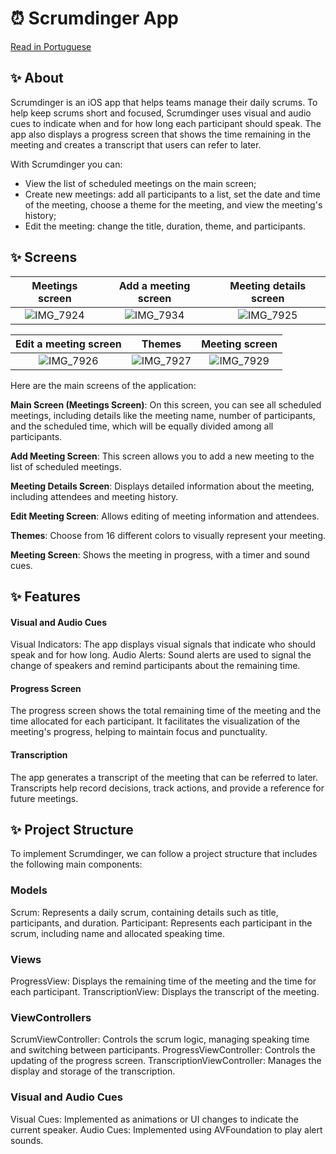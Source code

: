 # ⏰ Scrumdinger App

[Read in Portuguese](https://github.com/francisdiasbr/Scrumdinger-app/blob/main/README.pt.md)

## ✨ About

Scrumdinger is an iOS app that helps teams manage their daily scrums. To help keep scrums short and focused, Scrumdinger uses visual and audio cues to indicate when and for how long each participant should speak. The app also displays a progress screen that shows the time remaining in the meeting and creates a transcript that users can refer to later.

With Scrumdinger you can:

- View the list of scheduled meetings on the main screen;
- Create new meetings: add all participants to a list, set the date and time of the meeting, choose a theme for the meeting, and view the meeting's history;
- Edit the meeting: change the title, duration, theme, and participants.

## ✨ Screens


| Meetings screen | Add a meeting screen |  Meeting details screen |
|:---------:|:---------:|:---------:|
| ![IMG_7924](https://github.com/user-attachments/assets/0cfc53b7-f6ce-4621-b510-2b7de87baa0d) | ![IMG_7934](https://github.com/user-attachments/assets/081ed4d9-7186-4762-b7ad-2173c26399b8) | ![IMG_7925](https://github.com/user-attachments/assets/d0b544f9-0a77-4e9a-862c-145c8fa8faf1) |

| Edit a meeting screen | Themes | Meeting screen |
|:---------:|:---------:|:---------:|
| ![IMG_7926](https://github.com/user-attachments/assets/e692c25e-fd86-4b8b-832e-4f256aa0b576) | ![IMG_7927](https://github.com/user-attachments/assets/2895ccf3-aef7-42a3-97d9-5f77d5e840fe) | ![IMG_7929](https://github.com/user-attachments/assets/9759e1bd-2d75-4f32-980f-6199e9ef1355) |


Here are the main screens of the application:

**Main Screen (Meetings Screen)**: On this screen, you can see all scheduled meetings, including details like the meeting name, number of participants, and the scheduled time, which will be equally divided among all participants.

**Add Meeting Screen**: This screen allows you to add a new meeting to the list of scheduled meetings.

**Meeting Details Screen**: Displays detailed information about the meeting, including attendees and meeting history.

**Edit Meeting Screen**: Allows editing of meeting information and attendees.

**Themes**: Choose from 16 different colors to visually represent your meeting.

**Meeting Screen**: Shows the meeting in progress, with a timer and sound cues.


## ✨ Features

#### Visual and Audio Cues
Visual Indicators: The app displays visual signals that indicate who should speak and for how long.
Audio Alerts: Sound alerts are used to signal the change of speakers and remind participants about the remaining time.

#### Progress Screen
The progress screen shows the total remaining time of the meeting and the time allocated for each participant.
It facilitates the visualization of the meeting's progress, helping to maintain focus and punctuality.

#### Transcription
The app generates a transcript of the meeting that can be referred to later.
Transcripts help record decisions, track actions, and provide a reference for future meetings.




## ✨ Project Structure
To implement Scrumdinger, we can follow a project structure that includes the following main components:

### Models
Scrum: Represents a daily scrum, containing details such as title, participants, and duration.
Participant: Represents each participant in the scrum, including name and allocated speaking time.

### Views
ProgressView: Displays the remaining time of the meeting and the time for each participant.
TranscriptionView: Displays the transcript of the meeting.

### ViewControllers
ScrumViewController: Controls the scrum logic, managing speaking time and switching between participants.
ProgressViewController: Controls the updating of the progress screen.
TranscriptionViewController: Manages the display and storage of the transcription.

### Visual and Audio Cues
Visual Cues: Implemented as animations or UI changes to indicate the current speaker.
Audio Cues: Implemented using AVFoundation to play alert sounds.











